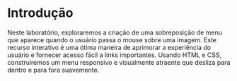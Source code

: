# Introdução

Neste laboratório, exploraremos a criação de uma sobreposição de menu que aparece quando o usuário passa o mouse sobre uma imagem. Este recurso interativo é uma ótima maneira de aprimorar a experiência do usuário e fornecer acesso fácil a links importantes. Usando HTML e CSS, construiremos um menu responsivo e visualmente atraente que desliza para dentro e para fora suavemente.

